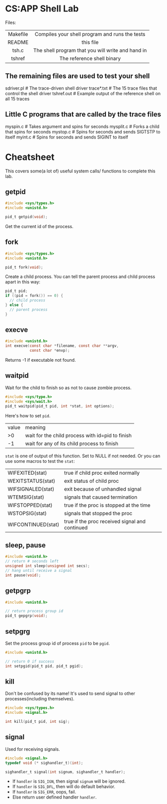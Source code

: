 # CS:APP Shell Lab

Files:

<table style="text-align:center;">
<tr>
<td>Makefile	</td>
<td> Compiles your shell program and runs the tests</td>
</tr>

<tr>
 <td>README</td> <td>this file </td>
</tr>
<tr>
<td>tsh.c</td>		
<td> The shell program that you will write and hand in</td>
</tr>
<td> tshref</td>	<td> The reference shell binary</td>
</table>

## The remaining files are used to test your shell
sdriver.pl	# The trace-driven shell driver
trace*.txt	# The 15 trace files that control the shell driver
tshref.out 	# Example output of the reference shell on all 15 traces

## Little C programs that are called by the trace files
myspin.c	# Takes argument <n> and spins for <n> seconds
mysplit.c	# Forks a child that spins for <n> seconds
mystop.c        # Spins for <n> seconds and sends SIGTSTP to itself
myint.c         # Spins for <n> seconds and sends SIGINT to itself

# Cheatsheet 
This covers some(a lot of) useful system calls/ functions to complete this lab.
## getpid
```c
#include <sys/types.h>
#include <unistd.h>

pid_t getpid(void);
```
Get the current id of the process.

## fork
```c
#include <sys/types.h>
#include <unistd.h>

pid_t fork(void);
```
Create a child process. You can tell the parent process and child process apart in this way:
```c
pid_t pid;
if ((pid = fork()) == 0) {
  // child process
} else {
  // parent process
}
```

## execve
```c
#include <unistd.h>
int execve(const char *filename, const char **argv,
           const char *envp);
```
Returns -1 if executable not found.

## waitpid
Wait for the child to finish so as not to cause zombie process.
```c
#include <sys/type.h>
#include <sys/wait.h>
pid_t waitpid(pid_t pid, int *stat, int options);
```
Here's how to set `pid`.
<table>
  <tr> 
    <td>value</td>
    <td>meaning</td>
  </tr>
  <tr> 
    <td>>0</td>
    <td>wait for the child process with id=pid to finish</td>
  </tr>
  <tr> 
    <td>-1</td>
    <td>wait for any of its child process to finish</td>
  </tr>
</table>

`stat` is one of output of this function. Set to NULL if not needed. Or you can use some 
macros to test the `stat`:
<table>
  <tr>
    <td>WIFEXITED(stat)</td>
    <td>true if child proc exited normally</td>
  </tr>
  <tr>
    <td>WEXITSTATUS(stat)</td>
    <td>exit status of child proc</td>
  </tr>
  <tr>
    <td>WIFSIGNALED(stat)</td>
    <td>exit because of unhandled signal</td>
  </tr>
  <tr>
    <td>WTEMSIG(stat)</td>
    <td>signals that caused termination</td>
  </tr>
  <tr>
    <td>WIFSTOPPED(stat)</td>
    <td>true if the proc is stopped at the time</td>
  </tr>
  <tr>
    <td>WSTOPSIG(stat)</td>
    <td>signals that stopped the proc</td>
  </tr>
  <tr>
    <td>WIFCONTINUED(stat)</td>
    <td>true if the proc received signal and continued</td>
  </tr>
</table>

## sleep, pause
```c
#include <unistd.h>
// return # seconds left
unsigned int sleep(unsigned int secs);
// hang until receive a signal
int pause(void);
```

## getpgrp
```c
#include <unistd.h>

// return process group id
pid_t gepgrp(void);
```

## setpgrg
Set the process group id of process `pid` to be `pgid`.
```c
#include <unistd.h>

// return 0 if success
int setpgid(pid_t pid, pid_t pgid);
```

## kill
Don't be confused by its name! It's used to send signal to other processes(including themselves).
```c
#include <sys/types.h>
#include <signal.h>

int kill(pid_t pid, int sig);
```

## signal
Used for receiving signals.
```c
#include <signal.h>
typedef void (* sighandler_t)(int);

sighandler_t signal(int signum, sighandler_t handler);
```
* If `handler` is `SIG_IGN`, then signal `signum` will be ignored.
* If `handler` is `SIG_DFL`, then will do default behavior.
* If `handler` is `SIG_ERR`, oops, fail.
* Else return user defined handler `handler`.